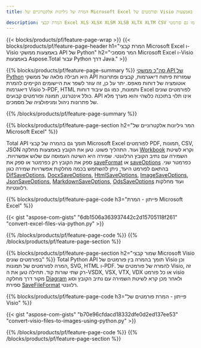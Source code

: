 ```yaml
---
title: המרה של גיליונות אלקטרוניים של Microsoft Excel ופורמטים של Visio באמצעות Python  

description: המרת קבצי Excel XLS XLSX XLSM XLSB XLTX XLTM CSV ועוד, כמו גם פורמטי Visio VSDX VSX VTX VDX VSSX VSTX VSDM VSSM VSTM וכו' רק כמה שורות של קוד Python.
---
```


{{< blocks/products/pf/feature-page-wrap >}}
{{< blocks/products/pf/feature-page-header h1="המרת קבצי Microsoft Excel ו- Visio באמצעות ממשקי API של Python" h2="המר מסמכי Microsoft Excel ו-Visio באמצעות Aspose.Total עבור Python דרך Java." >}}

{{% blocks/products/pf/feature-page-summary %}}
[סה"כ ממשקי API של Python](https://products.aspose.com/total/python-java/) היא חבילה מלאה של ממשקי API שמזרזת פיתוח דיאגרמות, קבצים ופתרונות אוטומציה של דוחות מאפס.  יתר על כן, זה עוזר לשפר את היישומים הקיימים להמרת דיאגרמות Visio ל-PDF, HTML ותמונות, כמו גם עיבוד דוחות Excel לפורמטים שונים כולל אינטרנט, תמונה ופורמטים קבועים.  API אינו תלוי בתוכנה כלשהי והוא מערך מלא של פתרונות ניהול ומניפולציה של מסמכים.

{{% /blocks/products/pf/feature-page-summary  %}}

{{% blocks/products/pf/feature-page-section  h2="המר גיליונות אלקטרוניים של Microsoft Excel" %}}

Total API תומך גם בהמרה של קבצי Microsoft Excel לפורמטים PDF, תמונות, CSV, JSON ועוד. התהליך פשוט.  טען את הקובץ באמצעות מחלקה [Workbook](https://reference.aspose.com/cells/python-java/asposecells.api/Workbook) וקרא לשיטת השמירה עם נתיב הקובץ הרלוונטי. שמירה היא השיטה העמוסה עם שלוש אפשרויות.  ספק את הקובץ רק כפרמטר או ספק את [saveFormat](https://reference.aspose.com/cells/python-java/asposecells.api/SaveFormat) או [saveOptions](https://reference.aspose.com/cells/python-java/asposecells.api/SaveOptions) כפרמטר שני. בהתאם לפורמט היעד, ניתן להשתמש בכמה מחלקות אפשרויות שמירה כגון [DifSaveOptions](https://reference.aspose.com/cells/python-java/asposecells.api/DifSaveOptions), [DocxSaveOptions](https://reference.aspose.com/cells/python-java/asposecells.api/DocxSaveOptions), [HtmlSaveOptions](https://reference.aspose.com/cells/python-java/asposecells.api/HtmlSaveOptions), [ImageSaveOptions](https://reference.aspose.com/cells/python-java/asposecells.api/ImageSaveOptions), [JsonSaveOptions](https://reference.aspose.com/cells/python-java/asposecells.api/JsonSaveOptions), [MarkdownSaveOptions](https://reference.aspose.com/cells/python-java/asposecells.api/MarkdownSaveOptions), [OdsSaveOptions](https://reference.aspose.com/cells/python-java/asposecells.api/OdsSaveOptions) ועוד מחלקות רלוונטיות.

{{% blocks/products/pf/feature-page-code h3="פייתון - המרת Microsoft Excel" %}}

{{< gist "aspose-com-gists" "6db1506a363937442c2d15705118f261" "convert-excel-files-via-python.py" >}}

{{% /blocks/products/pf/feature-page-code  %}}
{{% /blocks/products/pf/feature-page-section %}}

{{% blocks/products/pf/feature-page-section  h2="שמור קבצי Microsoft Visio בפורמטים שונים" %}}
Total Python API תומך בהמרה בין פורמטים של Visio וכן המרה לפורמטים של תמונות, SVG, HTML ו-PDF.  להמרה של פורמטים של Visio, זה רק שתי שורות קוד.  תחילה טען את ה-VSDX, VSX, VTX, VDX או כל פורמט visio מקור דרך מחלקה [Diagram](https://reference.aspose.com/diagram/python-java/asposediagram.api/Diagram) ולאחר מכן קרא לשיטת השמירה עם נתיב הקובץ וסוג ספירת [SaveFileFormat](https://reference.aspose.com/diagram/python-java/asposediagram.api/SaveFileFormat) רלוונטי.    

{{% blocks/products/pf/feature-page-code h3="פייתון - המרת פורמטים של Visio" %}}

{{< gist "aspose-com-gists" "b70e96cfdacd18332dfe0d2ed137ee53" "convert-visio-files-to-images-using-python.py" >}}

{{% /blocks/products/pf/feature-page-code  %}}
{{% /blocks/products/pf/feature-page-section %}}